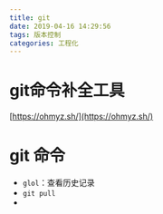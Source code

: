 ```yaml
---
title: git
date: 2019-04-16 14:29:56
tags: 版本控制
categories: 工程化
---
```




# git命令补全工具

[https://ohmyz.sh/](https://ohmyz.sh/)



# git 命令

- `glol`：查看历史记录
- `git pull `
- 